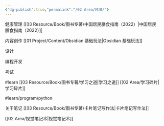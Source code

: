 ```yaml
---
{"dg-publish":true,"permalink":"/02 Area/领域/"}
---
```



健康管理
[[03 Resource/Book/图书专著/中国居民膳食指南（2022）\|中国居民膳食指南（2022）]]

内容创作
[[01 Project/Content/Obsidian 基础玩法\|Obsidian 基础玩法]]


设计

编程开发

考试

#learn
	[[03 Resource/Book/图书专著/学习之道\|学习之道]]
	[[02 Area/学习碎片\|学习碎片]]

#learn/program/python 

关于笔记
[[03 Resource/Book/图书专著/卡片笔记写作法\|卡片笔记写作法]]

[[02 Area/视觉笔记术\|视觉笔记术]]